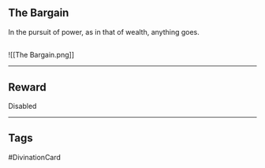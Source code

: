 ## The Bargain
In the pursuit of power, as in that of wealth, anything goes.
## 
![[The Bargain.png]]

---
## Reward
Disabled

---
## Tags
#DivinationCard